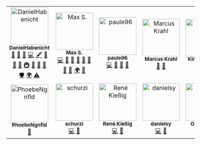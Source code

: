 <!-- ALL-CONTRIBUTORS-LIST:START - Do not remove or modify this section -->
<!-- prettier-ignore -->
<table>
  <tr>
    <td align="center"><a href="https://danielhabenicht.github.io/"><img src="https://avatars3.githubusercontent.com/u/13590797?v=4" width="100px;" alt="DanielHabenicht"/><br /><sub><b>DanielHabenicht</b></sub></a><br /><a href="#question-DanielHabenicht" title="Answering Questions">💬</a> <a href="https://github.com/T-Systems-MMS/phonebook/issues?q=author%3ADanielHabenicht" title="Bug reports">🐛</a> <a href="#blog-DanielHabenicht" title="Blogposts">📝</a> <a href="https://github.com/T-Systems-MMS/phonebook/commits?author=DanielHabenicht" title="Code">💻</a> <a href="#content-DanielHabenicht" title="Content">🖋</a> <a href="https://github.com/T-Systems-MMS/phonebook/commits?author=DanielHabenicht" title="Documentation">📖</a> <a href="#design-DanielHabenicht" title="Design">🎨</a> <a href="#ideas-DanielHabenicht" title="Ideas, Planning, & Feedback">🤔</a> <a href="#infra-DanielHabenicht" title="Infrastructure (Hosting, Build-Tools, etc)">🚇</a> <a href="#maintenance-DanielHabenicht" title="Maintenance">🚧</a> <a href="#projectManagement-DanielHabenicht" title="Project Management">📆</a> <a href="#review-DanielHabenicht" title="Reviewed Pull Requests">👀</a> <a href="#security-DanielHabenicht" title="Security">🛡️</a> <a href="#translation-DanielHabenicht" title="Translation">🌍</a> <a href="https://github.com/T-Systems-MMS/phonebook/commits?author=DanielHabenicht" title="Tests">⚠️</a></td>
    <td align="center"><a href="https://github.com/mschwrdtnr"><img src="https://avatars1.githubusercontent.com/u/39745446?v=4" width="100px;" alt="Max S."/><br /><sub><b>Max S.</b></sub></a><br /><a href="https://github.com/T-Systems-MMS/phonebook/commits?author=mschwrdtnr" title="Code">💻</a> <a href="https://github.com/T-Systems-MMS/phonebook/issues?q=author%3Amschwrdtnr" title="Bug reports">🐛</a> <a href="#blog-mschwrdtnr" title="Blogposts">📝</a> <a href="https://github.com/T-Systems-MMS/phonebook/commits?author=mschwrdtnr" title="Documentation">📖</a> <a href="#ideas-mschwrdtnr" title="Ideas, Planning, & Feedback">🤔</a> <a href="#maintenance-mschwrdtnr" title="Maintenance">🚧</a> <a href="#projectManagement-mschwrdtnr" title="Project Management">📆</a> <a href="#review-mschwrdtnr" title="Reviewed Pull Requests">👀</a> <a href="#translation-mschwrdtnr" title="Translation">🌍</a> <a href="#question-mschwrdtnr" title="Answering Questions">💬</a></td>
    <td align="center"><a href="https://github.com/paule96"><img src="https://avatars1.githubusercontent.com/u/11291885?v=4" width="100px;" alt="paule96"/><br /><sub><b>paule96</b></sub></a><br /><a href="https://github.com/T-Systems-MMS/phonebook/commits?author=paule96" title="Code">💻</a> <a href="#ideas-paule96" title="Ideas, Planning, & Feedback">🤔</a> <a href="#maintenance-paule96" title="Maintenance">🚧</a> <a href="#review-paule96" title="Reviewed Pull Requests">👀</a></td>
    <td align="center"><a href="https://www.marcuskrahl.de"><img src="https://avatars0.githubusercontent.com/u/527426?v=4" width="100px;" alt="Marcus Krahl"/><br /><sub><b>Marcus Krahl</b></sub></a><br /><a href="#review-marcuskrahl" title="Reviewed Pull Requests">👀</a> <a href="#question-marcuskrahl" title="Answering Questions">💬</a></td>
    <td align="center"><a href="http://www.codez.one/"><img src="https://avatars1.githubusercontent.com/u/15778270?v=4" width="100px;" alt="Kirsten Kluge"/><br /><sub><b>Kirsten Kluge</b></sub></a><br /><a href="#question-kirkone" title="Answering Questions">💬</a> <a href="#review-kirkone" title="Reviewed Pull Requests">👀</a></td>
    <td align="center"><a href="https://github.com/GentleJames"><img src="https://avatars3.githubusercontent.com/u/53565550?v=4" width="100px;" alt="GentleJames"/><br /><sub><b>GentleJames</b></sub></a><br /><a href="https://github.com/T-Systems-MMS/phonebook/commits?author=GentleJames" title="Code">💻</a></td>
    <td align="center"><a href="https://github.com/J-C-O"><img src="https://avatars0.githubusercontent.com/u/47179422?v=4" width="100px;" alt="Julius T."/><br /><sub><b>Julius T.</b></sub></a><br /><a href="https://github.com/T-Systems-MMS/phonebook/commits?author=J-C-O" title="Code">💻</a></td>
  </tr>
  <tr>
    <td align="center"><a href="https://github.com/PhoebeNgnfld"><img src="https://avatars2.githubusercontent.com/u/54710033?v=4" width="100px;" alt="PhoebeNgnfld"/><br /><sub><b>PhoebeNgnfld</b></sub></a><br /><a href="https://github.com/T-Systems-MMS/phonebook/commits?author=PhoebeNgnfld" title="Documentation">📖</a></td>
    <td align="center"><a href="http://www.drachen-server.de"><img src="https://avatars3.githubusercontent.com/u/1736679?v=4" width="100px;" alt="schurzi"/><br /><sub><b>schurzi</b></sub></a><br /><a href="https://github.com/T-Systems-MMS/phonebook/commits?author=schurzi" title="Code">💻</a> <a href="#ideas-schurzi" title="Ideas, Planning, & Feedback">🤔</a></td>
    <td align="center"><a href="https://github.com/renkin"><img src="https://avatars0.githubusercontent.com/u/12253492?v=4" width="100px;" alt="René Kießig"/><br /><sub><b>René Kießig</b></sub></a><br /><a href="https://github.com/T-Systems-MMS/phonebook/commits?author=renkin" title="Code">💻</a> <a href="#ideas-renkin" title="Ideas, Planning, & Feedback">🤔</a></td>
    <td align="center"><a href="https://github.com/danielsy"><img src="https://avatars1.githubusercontent.com/u/8321455?v=4" width="100px;" alt="danielsy"/><br /><sub><b>danielsy</b></sub></a><br /><a href="https://github.com/T-Systems-MMS/phonebook/commits?author=danielsy" title="Code">💻</a> <a href="#ideas-danielsy" title="Ideas, Planning, & Feedback">🤔</a></td>
    <td align="center"><a href="https://www.oliverguhr.eu"><img src="https://avatars1.githubusercontent.com/u/3495355?v=4" width="100px;" alt="Oliver Guhr"/><br /><sub><b>Oliver Guhr</b></sub></a><br /><a href="https://github.com/T-Systems-MMS/phonebook/commits?author=oliverguhr" title="Code">💻</a> <a href="#ideas-oliverguhr" title="Ideas, Planning, & Feedback">🤔</a></td>
    <td align="center"><a href="https://github.com/FrankLambrette"><img src="https://avatars3.githubusercontent.com/u/55480780?v=4" width="100px;" alt="FrankLambrette"/><br /><sub><b>FrankLambrette</b></sub></a><br /><a href="https://github.com/T-Systems-MMS/phonebook/commits?author=FrankLambrette" title="Code">💻</a></td>
  </tr>
</table>

<!-- ALL-CONTRIBUTORS-LIST:END -->
